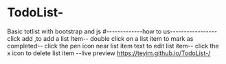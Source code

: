# TodoList-
Basic totlist with bootstrap and js
#-------------how to us-----------------
click add ,to add a list Item--
double click on a list item to mark as completed--
click the pen icon near list item text to edit list item--
click the x icon to delete list item --live preview https://teyim.github.io/TodoList-/
